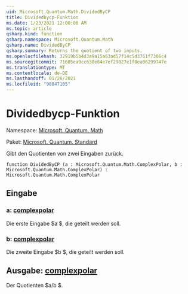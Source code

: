 ```yaml
---
uid: Microsoft.Quantum.Math.DividedByCP
title: Dividedbycp-Funktion
ms.date: 1/23/2021 12:00:00 AM
ms.topic: article
qsharp.kind: function
qsharp.namespace: Microsoft.Quantum.Math
qsharp.name: DividedByCP
qsharp.summary: Returns the quotient of two inputs.
ms.openlocfilehash: 32919b5b4d3a9a15a63ad57f14c5d3761f7306c4
ms.sourcegitcommit: 71605ea9cc630e84e7ef29027e1f0ea06299747e
ms.translationtype: MT
ms.contentlocale: de-DE
ms.lasthandoff: 01/26/2021
ms.locfileid: "98847105"
---
```

# <a name="dividedbycp-function"></a>Dividedbycp-Funktion

Namespace: [Microsoft. Quantum. Math](xref:Microsoft.Quantum.Math)

Paket: [Microsoft. Quantum. Standard](https://nuget.org/packages/Microsoft.Quantum.Standard)


Gibt den Quotienten von zwei Eingaben zurück.

```qsharp
function DividedByCP (a : Microsoft.Quantum.Math.ComplexPolar, b : Microsoft.Quantum.Math.ComplexPolar) : Microsoft.Quantum.Math.ComplexPolar
```


## <a name="input"></a>Eingabe

### <a name="a--complexpolar"></a>a: [complexpolar](xref:Microsoft.Quantum.Math.ComplexPolar)

Die erste Eingabe $a $, die geteilt werden soll.


### <a name="b--complexpolar"></a>b: [complexpolar](xref:Microsoft.Quantum.Math.ComplexPolar)

Die zweite Eingabe $b $, die geteilt werden soll.



## <a name="output--complexpolar"></a>Ausgabe: [complexpolar](xref:Microsoft.Quantum.Math.ComplexPolar)

Der Quotienten $a/b $.